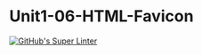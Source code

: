 # Unit1-06-HTML-Favicon
[![GitHub's Super Linter](https://github.com/ICS20-Programming-Graeme-Barbe/Unit1-06-HTML-Favicon/workflows/GitHub's%20Super%20Linter/badge.svg)](https://github.com/ICS20-Programming-Graeme-Barbe/Unit1-06-HTML-Faviconactions)